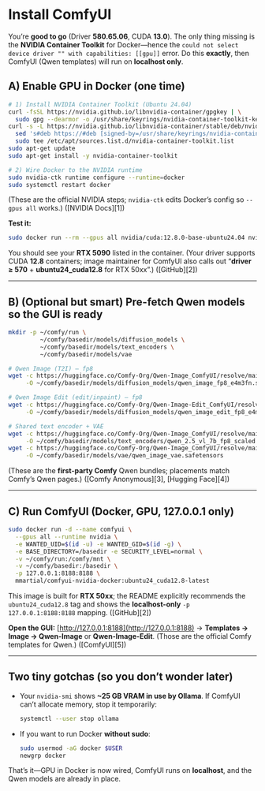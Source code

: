 # Install ComfyUI

You’re **good to go** (Driver **580.65.06**, CUDA **13.0**). The only thing missing is the **NVIDIA Container Toolkit** for Docker—hence the `could not select device driver "" with capabilities: [[gpu]]` error. Do this **exactly**, then ComfyUI (Qwen templates) will run on **localhost only**.

## A) Enable GPU in Docker (one time)

```bash
# 1) Install NVIDIA Container Toolkit (Ubuntu 24.04)
curl -fsSL https://nvidia.github.io/libnvidia-container/gpgkey | \
  sudo gpg --dearmor -o /usr/share/keyrings/nvidia-container-toolkit-keyring.gpg
curl -s -L https://nvidia.github.io/libnvidia-container/stable/deb/nvidia-container-toolkit.list | \
  sed 's#deb https://#deb [signed-by=/usr/share/keyrings/nvidia-container-toolkit-keyring.gpg] https://#g' | \
  sudo tee /etc/apt/sources.list.d/nvidia-container-toolkit.list
sudo apt-get update
sudo apt-get install -y nvidia-container-toolkit

# 2) Wire Docker to the NVIDIA runtime
sudo nvidia-ctk runtime configure --runtime=docker
sudo systemctl restart docker
```

(These are the official NVIDIA steps; `nvidia-ctk` edits Docker’s config so `--gpus all` works.) ([NVIDIA Docs][1])

**Test it:**

```bash
sudo docker run --rm --gpus all nvidia/cuda:12.8.0-base-ubuntu24.04 nvidia-smi
```

You should see your **RTX 5090** listed in the container. (Your driver supports CUDA **12.8** containers; image maintainer for ComfyUI also calls out “**driver ≥ 570** + **ubuntu24\_cuda12.8** for RTX 50xx”.) ([GitHub][2])

---

## B) (Optional but smart) Pre-fetch Qwen models so the GUI is ready

```bash
mkdir -p ~/comfy/run \
         ~/comfy/basedir/models/diffusion_models \
         ~/comfy/basedir/models/text_encoders \
         ~/comfy/basedir/models/vae

# Qwen Image (T2I) – fp8
wget -c https://huggingface.co/Comfy-Org/Qwen-Image_ComfyUI/resolve/main/split_files/diffusion_models/qwen_image_fp8_e4m3fn.safetensors \
     -O ~/comfy/basedir/models/diffusion_models/qwen_image_fp8_e4m3fn.safetensors

# Qwen Image Edit (edit/inpaint) – fp8
wget -c https://huggingface.co/Comfy-Org/Qwen-Image-Edit_ComfyUI/resolve/main/split_files/diffusion_models/qwen_image_edit_fp8_e4m3fn.safetensors \
     -O ~/comfy/basedir/models/diffusion_models/qwen_image_edit_fp8_e4m3fn.safetensors

# Shared text encoder + VAE
wget -c https://huggingface.co/Comfy-Org/Qwen-Image_ComfyUI/resolve/main/split_files/text_encoders/qwen_2.5_vl_7b_fp8_scaled.safetensors \
     -O ~/comfy/basedir/models/text_encoders/qwen_2.5_vl_7b_fp8_scaled.safetensors
wget -c https://huggingface.co/Comfy-Org/Qwen-Image_ComfyUI/resolve/main/split_files/vae/qwen_image_vae.safetensors \
     -O ~/comfy/basedir/models/vae/qwen_image_vae.safetensors
```

(These are the **first-party Comfy** Qwen bundles; placements match Comfy’s Qwen pages.) ([Comfy Anonymous][3], [Hugging Face][4])

---

## C) Run ComfyUI (Docker, GPU, **127.0.0.1 only**)

```bash
sudo docker run -d --name comfyui \
  --gpus all --runtime nvidia \
  -e WANTED_UID=$(id -u) -e WANTED_GID=$(id -g) \
  -e BASE_DIRECTORY=/basedir -e SECURITY_LEVEL=normal \
  -v ~/comfy/run:/comfy/mnt \
  -v ~/comfy/basedir:/basedir \
  -p 127.0.0.1:8188:8188 \
  mmartial/comfyui-nvidia-docker:ubuntu24_cuda12.8-latest
```

This image is built for **RTX 50xx**; the README explicitly recommends the `ubuntu24_cuda12.8` tag and shows the **localhost-only** `-p 127.0.0.1:8188:8188` mapping. ([GitHub][2])

**Open the GUI:** [http://127.0.0.1:8188](http://127.0.0.1:8188) → **Templates → Image → Qwen-Image** or **Qwen-Image-Edit**. (Those are the official Comfy templates for Qwen.) ([ComfyUI][5])

---

## Two tiny gotchas (so you don’t wonder later)

* Your `nvidia-smi` shows **\~25 GB VRAM in use by Ollama**. If ComfyUI can’t allocate memory, stop it temporarily:

  ```bash
  systemctl --user stop ollama
  ```
* If you want to run Docker **without sudo**:

  ```bash
  sudo usermod -aG docker $USER
  newgrp docker
  ```

That’s it—GPU in Docker is now wired, ComfyUI runs on **localhost**, and the Qwen models are already in place.
